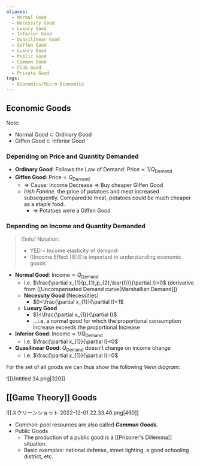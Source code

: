 ```yaml
---
aliases:
  - Normal Good
  - Necessity Good
  - Luxury Good
  - Inferior Good
  - Quasilinear Good
  - Giffen Good
  - Luxury Good
  - Public Good
  - Common Good
  - Club Good
  - Private Good
tags:
  - Economics/Micro-Economics
---
```


## Economic Goods

Note:
- Normal Good $\subset$ Ordinary Good
- Giffen Good $\subset$ Inferior Good
### Depending on Price and Quantity Demanded
- **Ordinary Good**: Follows the Law of Demand: $\text{Price}\propto 1 / Q_{\text{Demand}}$
- **Giffen Good**: $\text{Price}\propto Q_{\text{Demand}}$
	- ⇒ Cause: Income Decrease ⇒ Buy cheaper Giffen Good
	- _Irish Famine._ the price of potatoes and meat increased subsequently. Compared to meat, potatoes could be much cheaper as a staple food.
		- ⇒ Potatoes were a Giffen Good

### Depending on Income and Quantity Demanded

> [!info] Notation:
> - YED:= Income elasticity of demand-
> - [[Income Effect (IE)]] is important in understanding economic goods

- **Normal Good**: $\text{Income} \propto Q_\text{Demand}$
	- i.e. $\frac{\partial x_{1}(p_{1},p_{2},\bar{I})}{\partial I}>0$ (derivative from [[Uncompensated Demand curve|Marshallian Demand]])
	- **Necessity Good** (Necessities)
		- $0<\frac{\partial x_{1}}{\partial I}<1$
	- **Luxury Good**
		- $1<\frac{\partial x_{1}}{\partial I}$
		- …i.e. a normal good for which the proportional consumption increase exceeds the proportional Increase
- **Inferior Good**: $\text{Income} \propto 1/Q_\text{Demand}$
	- i.e. $\frac{\partial x_{1}}{\partial I}<0$
- **Quasilinear Good**: $Q_\text{Demand}$ doesn't change on income change
	- i.e. $\frac{\partial x_{1}}{\partial I}=0$

For the set of all goods we can thus show the following _Venn diagram_:

![[Untitled 34.png|320]]

## [[Game Theory]] Goods

![[スクリーンショット 2022-12-01 22.33.40.png|460]]

- Common-pool resources are also called **_Common Goods._**
- Public Goods
	- The production of a public good is a [[Prisoner's Dillemma]] situation.
	- Basic examples: national defense, street lighting, a good schooling district, etc.
